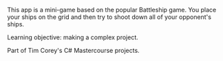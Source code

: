 This app is a mini-game based on the popular Battleship game. 
You place your ships on the grid and then try to shoot down 
all of your opponent's ships. 

Learning objective: making a complex project.

Part of Tim Corey's C# Mastercourse projects.
